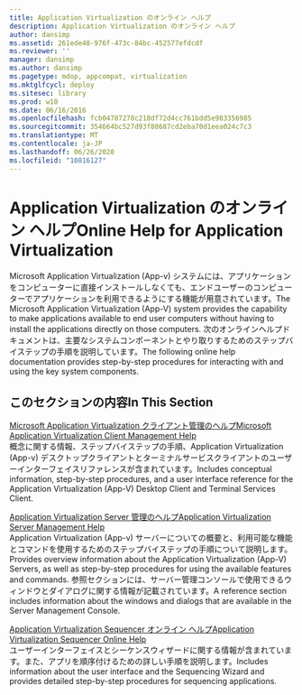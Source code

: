 ```yaml
---
title: Application Virtualization のオンライン ヘルプ
description: Application Virtualization のオンライン ヘルプ
author: dansimp
ms.assetid: 261ede48-976f-473c-84bc-452577efdcdf
ms.reviewer: ''
manager: dansimp
ms.author: dansimp
ms.pagetype: mdop, appcompat, virtualization
ms.mktglfcycl: deploy
ms.sitesec: library
ms.prod: w10
ms.date: 06/16/2016
ms.openlocfilehash: fcb04787278c218df72d4cc761bdd5e983356985
ms.sourcegitcommit: 354664bc527d93f80687cd2eba70d1eea024c7c3
ms.translationtype: MT
ms.contentlocale: ja-JP
ms.lasthandoff: 06/26/2020
ms.locfileid: "10816127"
---
```

# <span data-ttu-id="f6cb4-103">Application Virtualization のオンライン ヘルプ</span><span class="sxs-lookup"><span data-stu-id="f6cb4-103">Online Help for Application Virtualization</span></span>


<span data-ttu-id="f6cb4-104">Microsoft Application Virtualization (App-v) システムには、アプリケーションをコンピューターに直接インストールしなくても、エンドユーザーのコンピューターでアプリケーションを利用できるようにする機能が用意されています。</span><span class="sxs-lookup"><span data-stu-id="f6cb4-104">The Microsoft Application Virtualization (App-V) system provides the capability to make applications available to end user computers without having to install the applications directly on those computers.</span></span> <span data-ttu-id="f6cb4-105">次のオンラインヘルプドキュメントは、主要なシステムコンポーネントとやり取りするためのステップバイステップの手順を説明しています。</span><span class="sxs-lookup"><span data-stu-id="f6cb4-105">The following online help documentation provides step-by-step procedures for interacting with and using the key system components.</span></span>

## <span data-ttu-id="f6cb4-106">このセクションの内容</span><span class="sxs-lookup"><span data-stu-id="f6cb4-106">In This Section</span></span>


<a href="" id="microsoft-application-virtualization-client-management-help"></a>[<span data-ttu-id="f6cb4-107">Microsoft Application Virtualization クライアント管理のヘルプ</span><span class="sxs-lookup"><span data-stu-id="f6cb4-107">Microsoft Application Virtualization Client Management Help</span></span>](microsoft-application-virtualization-client-management-help.md)  
<span data-ttu-id="f6cb4-108">概念に関する情報、ステップバイステップの手順、Application Virtualization (App-v) デスクトップクライアントとターミナルサービスクライアントのユーザーインターフェイスリファレンスが含まれています。</span><span class="sxs-lookup"><span data-stu-id="f6cb4-108">Includes conceptual information, step-by-step procedures, and a user interface reference for the Application Virtualization (App-V) Desktop Client and Terminal Services Client.</span></span>

<a href="" id="application-virtualization-server-management-help"></a>[<span data-ttu-id="f6cb4-109">Application Virtualization Server 管理のヘルプ</span><span class="sxs-lookup"><span data-stu-id="f6cb4-109">Application Virtualization Server Management Help</span></span>](application-virtualization-server-management-help.md)  
<span data-ttu-id="f6cb4-110">Application Virtualization (App-v) サーバーについての概要と、利用可能な機能とコマンドを使用するためのステップバイステップの手順について説明します。</span><span class="sxs-lookup"><span data-stu-id="f6cb4-110">Provides overview information about the Application Virtualization (App-V) Servers, as well as step-by-step procedures for using the available features and commands.</span></span> <span data-ttu-id="f6cb4-111">参照セクションには、サーバー管理コンソールで使用できるウィンドウとダイアログに関する情報が記載されています。</span><span class="sxs-lookup"><span data-stu-id="f6cb4-111">A reference section includes information about the windows and dialogs that are available in the Server Management Console.</span></span>

<a href="" id="application-virtualization-sequencer-online-help"></a>[<span data-ttu-id="f6cb4-112">Application Virtualization Sequencer オンライン ヘルプ</span><span class="sxs-lookup"><span data-stu-id="f6cb4-112">Application Virtualization Sequencer Online Help</span></span>](application-virtualization-sequencer-online-help.md)  
<span data-ttu-id="f6cb4-113">ユーザーインターフェイスとシーケンスウィザードに関する情報が含まれています。また、アプリを順序付けるための詳しい手順を説明します。</span><span class="sxs-lookup"><span data-stu-id="f6cb4-113">Includes information about the user interface and the Sequencing Wizard and provides detailed step-by-step procedures for sequencing applications.</span></span>

 

 





